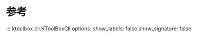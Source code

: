 # 参考

::: ktoolbox.cli.KToolBoxCli
    options:
        show_labels: false
        show_signature: false
